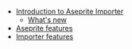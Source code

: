 * [Introduction to Aseprite Importer](index)
    * [What's new](whats-new)
* [Aseprite features](AsepriteFeatures)
* [Importer features](ImporterFeatures)